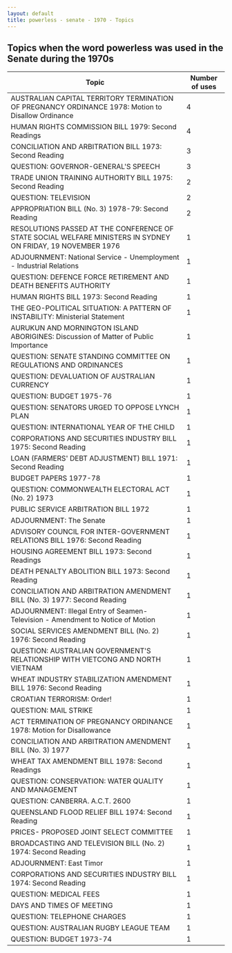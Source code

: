```yaml
---
layout: default
title: powerless - senate - 1970 - Topics
---
```

## Topics when the word **powerless** was used in the Senate during the 1970s

| Topic | Number of uses |
|--------------|----------------|
|AUSTRALIAN CAPITAL TERRITORY TERMINATION OF PREGNANCY ORDINANCE 1978: Motion to Disallow Ordinance|4|
|HUMAN RIGHTS COMMISSION BILL 1979: Second Readings|4|
|CONCILIATION AND ARBITRATION BILL 1973: Second Reading|3|
|QUESTION: GOVERNOR-GENERAL'S SPEECH|3|
|TRADE UNION TRAINING AUTHORITY BILL 1975: Second Reading|2|
|QUESTION: TELEVISION|2|
|APPROPRIATION BILL (No. 3) 1978-79: Second Reading|2|
|RESOLUTIONS PASSED AT THE CONFERENCE OF STATE SOCIAL WELFARE MINISTERS IN SYDNEY ON FRIDAY, 19 NOVEMBER 1976|1|
|ADJOURNMENT: National Service - Unemployment - Industrial Relations|1|
|QUESTION: DEFENCE FORCE RETIREMENT AND DEATH BENEFITS AUTHORITY|1|
|HUMAN RIGHTS BILL 1973: Second Reading|1|
|THE GEO-POLITICAL SITUATION: A PATTERN OF INSTABILITY: Ministerial Statement|1|
|AURUKUN AND MORNINGTON ISLAND ABORIGINES: Discussion of Matter of Public Importance|1|
|QUESTION: SENATE STANDING COMMITTEE ON REGULATIONS AND ORDINANCES|1|
|QUESTION: DEVALUATION OF AUSTRALIAN CURRENCY|1|
|QUESTION: BUDGET 1975-76|1|
|QUESTION: SENATORS URGED TO OPPOSE LYNCH PLAN|1|
|QUESTION: INTERNATIONAL YEAR OF THE CHILD|1|
|CORPORATIONS AND SECURITIES INDUSTRY BILL 1975: Second Reading|1|
|LOAN (FARMERS' DEBT ADJUSTMENT) BILL 1971: Second Reading|1|
|BUDGET PAPERS 1977-78|1|
|QUESTION: COMMONWEALTH ELECTORAL ACT (No. 2) 1973|1|
|PUBLIC SERVICE ARBITRATION BILL 1972|1|
|ADJOURNMENT: The Senate|1|
|ADVISORY COUNCIL FOR INTER-GOVERNMENT RELATIONS BILL 1976: Second Reading|1|
|HOUSING AGREEMENT BILL 1973: Second Readings|1|
|DEATH PENALTY ABOLITION BILL 1973: Second Reading|1|
|CONCILIATION AND ARBITRATION AMENDMENT BILL (No. 3) 1977: Second Reading|1|
|ADJOURNMENT: Illegal Entry of Seamen-Television - Amendment to Notice of Motion|1|
|SOCIAL SERVICES AMENDMENT BILL (No. 2) 1976: Second Reading|1|
|QUESTION: AUSTRALIAN GOVERNMENT'S RELATIONSHIP WITH VIETCONG AND NORTH VIETNAM|1|
|WHEAT INDUSTRY STABILIZATION AMENDMENT BILL 1976: Second Reading|1|
|CROATIAN TERRORISM: Order!|1|
|QUESTION: MAIL STRIKE|1|
|ACT TERMINATION OF PREGNANCY ORDINANCE 1978: Motion for Disallowance|1|
|CONCILIATION AND ARBITRATION AMENDMENT BILL (No. 3) 1977|1|
|WHEAT TAX AMENDMENT BILL 1978: Second Readings|1|
|QUESTION: CONSERVATION: WATER QUALITY AND MANAGEMENT|1|
|QUESTION: CANBERRA. A.C.T. 2600|1|
|QUEENSLAND FLOOD RELIEF BILL 1974: Second Reading|1|
|PRICES- PROPOSED JOINT SELECT COMMITTEE|1|
|BROADCASTING AND TELEVISION BILL (No. 2) 1974: Second Reading|1|
|ADJOURNMENT: East Timor|1|
|CORPORATIONS AND SECURITIES INDUSTRY BILL 1974: Second Reading|1|
|QUESTION: MEDICAL FEES|1|
|DAYS AND TIMES OF MEETING|1|
|QUESTION: TELEPHONE CHARGES|1|
|QUESTION: AUSTRALIAN RUGBY LEAGUE TEAM|1|
|QUESTION: BUDGET 1973-74|1|
